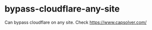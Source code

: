 # bypass-cloudflare-any-site
Can bypass cloudflare on any site. Check https://www.capsolver.com/ 











                                                                                                                                                                              